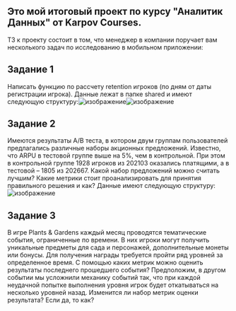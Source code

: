 ## Это мой итоговый проект по курсу "Аналитик Данных" от Karpov Courses. 
ТЗ к проекту состоит в том, что менеджер в компании поручает вам несколького задач по исследованию в мобильном приложении:
## Задание 1
Написать функцию по рассчету retention игроков (по дням от даты регистрации игрока). Данные лежат в папке shared и имеют следующую структуру:![изображение](https://github.com/user-attachments/assets/5b525927-a86d-4ae2-b7ca-ec120c063af4)![изображение](https://github.com/user-attachments/assets/cffb0796-3462-4b5f-bab2-c7586604e1fc)
## Задание 2
Имеются результаты A/B теста, в котором двум группам пользователей предлагались различные наборы акционных предложений. Известно, что ARPU в тестовой группе выше на 5%, чем в контрольной. При этом в контрольной группе 1928 игроков из 202103 оказались платящими, а в тестовой – 1805 из 202667.
Какой набор предложений можно считать лучшим? Какие метрики стоит проанализировать для принятия правильного решения и как?
Данные имеют следующую структуру:
![изображение](https://github.com/user-attachments/assets/923cb4c5-c822-4381-950f-04c1a06f1113)
## Задание 3
В игре Plants & Gardens каждый месяц проводятся тематические события, ограниченные по времени. В них игроки могут получить уникальные предметы для сада и персонажей, дополнительные монеты или бонусы. Для получения награды требуется пройти ряд уровней за определенное время. С помощью каких метрик можно оценить результаты последнего прошедшего события?
Предположим, в другом событии мы усложнили механику событий так, что при каждой неудачной попытке выполнения уровня игрок будет откатываться на несколько уровней назад. Изменится ли набор метрик оценки результата? Если да, то как?
